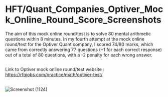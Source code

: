 # HFT/Quant_Companies_Optiver_Mock_Online_Round_Score_Screenshots


The aim of this mock online round/test is to solve 80 mental arithmetic questions within 8 minutes. In my fourth attempt at the mock online round/test for the Optiver Quant company, I scored 74/80 marks, which came from correctly answering 77 questions (+1 for each correct response) out of a total of 80 questions, with a -2 penalty for each wrong answer.





##

Link to Optiver mock online round/test website : https://rfqjobs.com/practice/math/optiver-test/


## 
![Screenshot (1124)](https://github.com/ianuj4231/Quant_Companies_Mock_Online_Round_Score_Screenshots/assets/134675919/855ed3d9-27d8-4870-a2a4-a28e61edff68)
